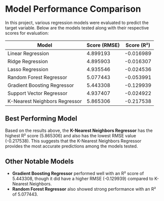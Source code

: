 # Model Performance Comparison

In this project, various regression models were evaluated to predict the target variable. Below are the models tested along with their respective scores for evaluation:

| Model                         | Score (RMSE) | Score (R²) | 
|-------------------------------|-------------|--------------|
| Linear Regression              | 4.899193    | -0.016989    |
| Ridge Regression               | 4.895903    | -0.016307    |
| Lasso Regression               | 4.935546    | -0.024536    |
| Random Forest Regressor        | 5.077443    | -0.053991    |
| Gradient Boosting Regressor    | 5.443308    | -0.129939    |
| Support Vector Regressor       | 4.937407    | -0.024922    |
| K-Nearest Neighbors Regressor  | 5.865306    | -0.217538    |

## Best Performing Model

Based on the results above, the **K-Nearest Neighbors Regressor** has the highest R² score (5.865306) and also has the lowest RMSE value (-0.217538). This suggests that the K-Nearest Neighbors Regressor provides the most accurate predictions among the models tested.

## Other Notable Models

- **Gradient Boosting Regressor** performed well with an R² score of 5.443308, though it did have a higher RMSE (-0.129939) compared to K-Nearest Neighbors.
- **Random Forest Regressor** also showed strong performance with an R² of 5.077443.

